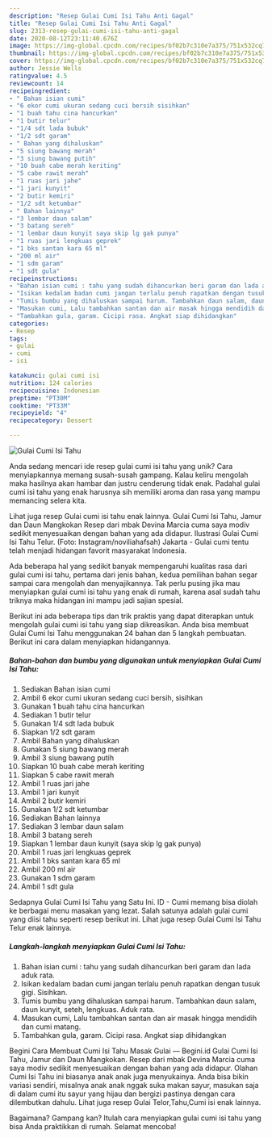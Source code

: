 ```yaml
---
description: "Resep Gulai Cumi Isi Tahu Anti Gagal"
title: "Resep Gulai Cumi Isi Tahu Anti Gagal"
slug: 2313-resep-gulai-cumi-isi-tahu-anti-gagal
date: 2020-08-12T23:11:40.676Z
image: https://img-global.cpcdn.com/recipes/bf02b7c310e7a375/751x532cq70/gulai-cumi-isi-tahu-foto-resep-utama.jpg
thumbnail: https://img-global.cpcdn.com/recipes/bf02b7c310e7a375/751x532cq70/gulai-cumi-isi-tahu-foto-resep-utama.jpg
cover: https://img-global.cpcdn.com/recipes/bf02b7c310e7a375/751x532cq70/gulai-cumi-isi-tahu-foto-resep-utama.jpg
author: Jessie Wells
ratingvalue: 4.5
reviewcount: 14
recipeingredient:
- " Bahan isian cumi"
- "6 ekor cumi ukuran sedang cuci bersih sisihkan"
- "1 buah tahu cina hancurkan"
- "1 butir telur"
- "1/4 sdt lada bubuk"
- "1/2 sdt garam"
- " Bahan yang dihaluskan"
- "5 siung bawang merah"
- "3 siung bawang putih"
- "10 buah cabe merah keriting"
- "5 cabe rawit merah"
- "1 ruas jari jahe"
- "1 jari kunyit"
- "2 butir kemiri"
- "1/2 sdt ketumbar"
- " Bahan lainnya"
- "3 lembar daun salam"
- "3 batang sereh"
- "1 lembar daun kunyit saya skip lg gak punya"
- "1 ruas jari lengkuas geprek"
- "1 bks santan kara 65 ml"
- "200 ml air"
- "1 sdm garam"
- "1 sdt gula"
recipeinstructions:
- "Bahan isian cumi : tahu yang sudah dihancurkan beri garam dan lada aduk rata."
- "Isikan kedalam badan cumi jangan terlalu penuh rapatkan dengan tusuk gigi. Sisihkan."
- "Tumis bumbu yang dihaluskan sampai harum. Tambahkan daun salam, daun kunyit, seteh, lengkuas. Aduk rata."
- "Masukan cumi, Lalu tambahkan santan dan air masak hingga mendidih dan cumi matang."
- "Tambahkan gula, garam. Cicipi rasa. Angkat siap dihidangkan"
categories:
- Resep
tags:
- gulai
- cumi
- isi

katakunci: gulai cumi isi 
nutrition: 124 calories
recipecuisine: Indonesian
preptime: "PT30M"
cooktime: "PT33M"
recipeyield: "4"
recipecategory: Dessert

---
```



![Gulai Cumi Isi Tahu](https://img-global.cpcdn.com/recipes/bf02b7c310e7a375/751x532cq70/gulai-cumi-isi-tahu-foto-resep-utama.jpg)

Anda sedang mencari ide resep gulai cumi isi tahu yang unik? Cara menyiapkannya memang susah-susah gampang. Kalau keliru mengolah maka hasilnya akan hambar dan justru cenderung tidak enak. Padahal gulai cumi isi tahu yang enak harusnya sih memiliki aroma dan rasa yang mampu memancing selera kita.

Lihat juga resep Gulai cumi isi tahu enak lainnya. Gulai Cumi Isi Tahu, Jamur dan Daun Mangkokan Resep dari mbak Devina Marcia cuma saya modiv sedikit menyesuaikan dengan bahan yang ada didapur. Ilustrasi Gulai Cumi Isi Tahu Telur. (Foto: Instagram/noviliahafsah) Jakarta - Gulai cumi tentu telah menjadi hidangan favorit masyarakat Indonesia.

Ada beberapa hal yang sedikit banyak mempengaruhi kualitas rasa dari gulai cumi isi tahu, pertama dari jenis bahan, kedua pemilihan bahan segar sampai cara mengolah dan menyajikannya. Tak perlu pusing jika mau menyiapkan gulai cumi isi tahu yang enak di rumah, karena asal sudah tahu triknya maka hidangan ini mampu jadi sajian spesial.


Berikut ini ada beberapa tips dan trik praktis yang dapat diterapkan untuk mengolah gulai cumi isi tahu yang siap dikreasikan. Anda bisa membuat Gulai Cumi Isi Tahu menggunakan 24 bahan dan 5 langkah pembuatan. Berikut ini cara dalam menyiapkan hidangannya.

<!--inarticleads1-->

##### Bahan-bahan dan bumbu yang digunakan untuk menyiapkan Gulai Cumi Isi Tahu:

1. Sediakan  Bahan isian cumi
1. Ambil 6 ekor cumi ukuran sedang cuci bersih, sisihkan
1. Gunakan 1 buah tahu cina hancurkan
1. Sediakan 1 butir telur
1. Gunakan 1/4 sdt lada bubuk
1. Siapkan 1/2 sdt garam
1. Ambil  Bahan yang dihaluskan
1. Gunakan 5 siung bawang merah
1. Ambil 3 siung bawang putih
1. Siapkan 10 buah cabe merah keriting
1. Siapkan 5 cabe rawit merah
1. Ambil 1 ruas jari jahe
1. Ambil 1 jari kunyit
1. Ambil 2 butir kemiri
1. Gunakan 1/2 sdt ketumbar
1. Sediakan  Bahan lainnya
1. Sediakan 3 lembar daun salam
1. Ambil 3 batang sereh
1. Siapkan 1 lembar daun kunyit (saya skip lg gak punya)
1. Ambil 1 ruas jari lengkuas geprek
1. Ambil 1 bks santan kara 65 ml
1. Ambil 200 ml air
1. Gunakan 1 sdm garam
1. Ambil 1 sdt gula


Sedapnya Gulai Cumi Isi Tahu yang Satu Ini. ID - Cumi memang bisa diolah ke berbagai menu masakan yang lezat. Salah satunya adalah gulai cumi yang diisi tahu seperti resep berikut ini. Lihat juga resep Gulai Cumi Isi Tahu Telur enak lainnya. 

<!--inarticleads2-->

##### Langkah-langkah menyiapkan Gulai Cumi Isi Tahu:

1. Bahan isian cumi : tahu yang sudah dihancurkan beri garam dan lada aduk rata.
1. Isikan kedalam badan cumi jangan terlalu penuh rapatkan dengan tusuk gigi. Sisihkan.
1. Tumis bumbu yang dihaluskan sampai harum. Tambahkan daun salam, daun kunyit, seteh, lengkuas. Aduk rata.
1. Masukan cumi, Lalu tambahkan santan dan air masak hingga mendidih dan cumi matang.
1. Tambahkan gula, garam. Cicipi rasa. Angkat siap dihidangkan


Begini Cara Membuat Cumi Isi Tahu Masak Gulai — Begini.id Gulai Cumi Isi Tahu, Jamur dan Daun Mangkokan. Resep dari mbak Devina Marcia cuma saya modiv sedikit menyesuaikan dengan bahan yang ada didapur. Olahan Cumi Isi Tahu ini biasanya anak anak juga menyukainya. Anda bisa bikin variasi sendiri, misalnya anak anak nggak suka makan sayur, masukan saja di dalam cumi itu sayur yang hijau dan bergizi pastinya dengan cara dilembutkan dahulu. Lihat juga resep Gulai Telor,Tahu,Cumi isi enak lainnya. 

Bagaimana? Gampang kan? Itulah cara menyiapkan gulai cumi isi tahu yang bisa Anda praktikkan di rumah. Selamat mencoba!
